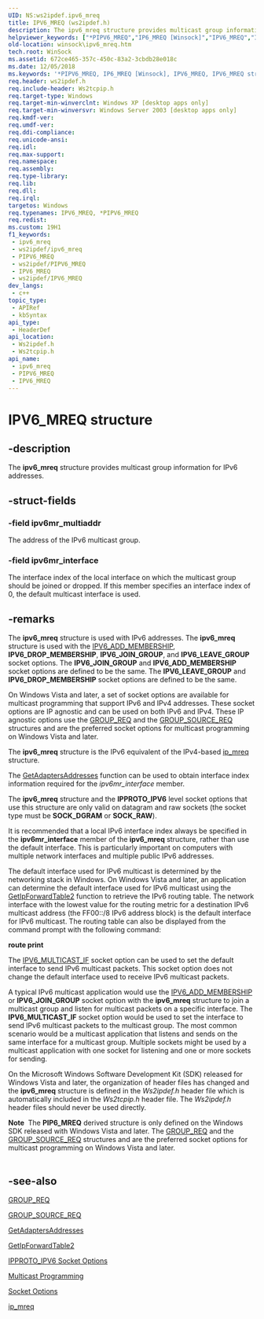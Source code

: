 ```yaml
---
UID: NS:ws2ipdef.ipv6_mreq
title: IPV6_MREQ (ws2ipdef.h)
description: The ipv6_mreq structure provides multicast group information for IPv6 addresses.
helpviewer_keywords: ["*PIPV6_MREQ","IP6_MREQ [Winsock]","IPV6_MREQ","IPV6_MREQ structure [Winsock]","PIPV6_MREQ","PIPV6_MREQ structure pointer [Winsock]","ipv6_mreq","ipv6_mreq structure [Winsock]","winsock.ipv6_mreq","ws2ipdef/PIPV6_MREQ","ws2ipdef/ipv6_mreq","ws2tcpip/PIPV6_MREQ","ws2tcpip/ipv6_mreq"]
old-location: winsock\ipv6_mreq.htm
tech.root: WinSock
ms.assetid: 672ce465-357c-450c-83a2-3cbdb28e018c
ms.date: 12/05/2018
ms.keywords: '*PIPV6_MREQ, IP6_MREQ [Winsock], IPV6_MREQ, IPV6_MREQ structure [Winsock], PIPV6_MREQ, PIPV6_MREQ structure pointer [Winsock], ipv6_mreq, ipv6_mreq structure [Winsock], winsock.ipv6_mreq, ws2ipdef/PIPV6_MREQ, ws2ipdef/ipv6_mreq, ws2tcpip/PIPV6_MREQ, ws2tcpip/ipv6_mreq'
req.header: ws2ipdef.h
req.include-header: Ws2tcpip.h
req.target-type: Windows
req.target-min-winverclnt: Windows XP [desktop apps only]
req.target-min-winversvr: Windows Server 2003 [desktop apps only]
req.kmdf-ver: 
req.umdf-ver: 
req.ddi-compliance: 
req.unicode-ansi: 
req.idl: 
req.max-support: 
req.namespace: 
req.assembly: 
req.type-library: 
req.lib: 
req.dll: 
req.irql: 
targetos: Windows
req.typenames: IPV6_MREQ, *PIPV6_MREQ
req.redist: 
ms.custom: 19H1
f1_keywords:
 - ipv6_mreq
 - ws2ipdef/ipv6_mreq
 - PIPV6_MREQ
 - ws2ipdef/PIPV6_MREQ
 - IPV6_MREQ
 - ws2ipdef/IPV6_MREQ
dev_langs:
 - c++
topic_type:
 - APIRef
 - kbSyntax
api_type:
 - HeaderDef
api_location:
 - Ws2ipdef.h
 - Ws2tcpip.h
api_name:
 - ipv6_mreq
 - PIPV6_MREQ
 - IPV6_MREQ
---
```


# IPV6_MREQ structure


## -description

The <b>ipv6_mreq</b> structure provides multicast group information for IPv6 addresses.

## -struct-fields

### -field ipv6mr_multiaddr

The address of the IPv6 multicast group.

### -field ipv6mr_interface

The interface index of the local interface on which the multicast group should be joined or dropped. If this member specifies an interface index of 0, the default multicast interface is used.

## -remarks

The <b>ipv6_mreq</b> structure is used with IPv6 addresses. The <b>ipv6_mreq</b> structure is used with the <a href="/windows/desktop/WinSock/ipproto-ipv6-socket-options">IPV6_ADD_MEMBERSHIP</a>,  <b>IPV6_DROP_MEMBERSHIP</b>,  <b>IPV6_JOIN_GROUP</b>, and <b>IPV6_LEAVE_GROUP</b> socket options. The <b>IPV6_JOIN_GROUP</b> and <b>IPV6_ADD_MEMBERSHIP</b> socket options are defined to be the same. The <b>IPV6_LEAVE_GROUP</b> and <b>IPV6_DROP_MEMBERSHIP</b> socket options are defined to be the same. 

On Windows Vista and later, a set of socket options are available for multicast programming that support IPv6 and IPv4 addresses. These socket options are IP agnostic and can be used on both IPv6 and IPv4. These IP agnostic options use the <a href="/windows/desktop/api/ws2ipdef/ns-ws2ipdef-group_req">GROUP_REQ</a> and the <a href="/windows/desktop/api/ws2ipdef/ns-ws2ipdef-group_source_req">GROUP_SOURCE_REQ</a> structures and are the preferred socket options for multicast programming on Windows Vista and later.

The <b>ipv6_mreq</b> structure is the IPv6 equivalent of the IPv4-based <a href="/windows/desktop/api/ws2ipdef/ns-ws2ipdef-ip_mreq">ip_mreq</a> structure.  

The <a href="/windows/desktop/api/iphlpapi/nf-iphlpapi-getadaptersaddresses">GetAdaptersAddresses</a> function can be used to obtain interface index information required for the <i>ipv6mr_interface</i> member.

The <b>ipv6_mreq</b> structure and the <b>IPPROTO_IPV6</b> level socket options that use this structure are only valid on datagram and raw sockets (the socket type must be <b>SOCK_DGRAM</b> or <b>SOCK_RAW</b>).

It is recommended that a local IPv6 interface index always be specified in the <b>ipv6mr_interface</b> member of the <b>ipv6_mreq</b> structure, rather than use the default interface.  This is particularly important on computers with multiple network interfaces and multiple public IPv6 addresses. 

The default interface used for IPv6 multicast is  determined by the networking stack in Windows. On Windows Vista and later, an application can determine the default interface used for IPv6 multicast using the <a href="/windows/desktop/api/netioapi/nf-netioapi-getipforwardtable2">GetIpForwardTable2</a> function to retrieve the IPv6 routing table. The network interface with the lowest value for the routing metric for a destination IPv6 multicast address (the FF00::/8 IPv6 address block) is the default interface for IPv6 multicast. The routing table can also be displayed from the command prompt with the following command:

<b>route print</b>

The <a href="/windows/desktop/WinSock/ipproto-ipv6-socket-options">IPV6_MULTICAST_IF</a> socket option can be used to set the default interface to send IPv6 multicast packets. This socket option does not change the default interface used to receive IPv6 multicast packets.


A typical IPv6  multicast application would use the <a href="/windows/desktop/WinSock/ipproto-ipv6-socket-options">IPV6_ADD_MEMBERSHIP</a> or <b>IPV6_JOIN_GROUP</b> socket option with the <b>ipv6_mreq</b> structure to join a multicast group and listen for multicast packets on a specific interface. The <b>IPV6_MULTICAST_IF</b> socket option would be used to set the interface to send IPv6 multicast packets to the multicast group. The most common scenario would be a multicast application that listens and sends on the same interface for a multicast group. Multiple sockets might be used by a multicast application with one  socket for listening and one or more sockets for sending. 

On the Microsoft Windows Software Development Kit (SDK) released for Windows Vista and later, the organization of header files has changed and the <b>ipv6_mreq</b> structure is defined in the <i>Ws2ipdef.h</i> header file which is automatically included in the <i>Ws2tcpip.h</i> header file. The <i>Ws2ipdef.h</i>  header files should never be used directly.

<div class="alert"><b>Note</b>  The <b>PIP6_MREQ</b> derived structure is only defined on the Windows SDK released with Windows Vista and later. The <a href="/windows/desktop/api/ws2ipdef/ns-ws2ipdef-group_req">GROUP_REQ</a> and the <a href="/windows/desktop/api/ws2ipdef/ns-ws2ipdef-group_source_req">GROUP_SOURCE_REQ</a> structures and are the preferred socket options for multicast programming on Windows Vista and later.</div>
<div> </div>

## -see-also

<a href="/windows/desktop/api/ws2ipdef/ns-ws2ipdef-group_req">GROUP_REQ</a>



<a href="/windows/desktop/api/ws2ipdef/ns-ws2ipdef-group_source_req">GROUP_SOURCE_REQ</a>



<a href="/windows/desktop/api/iphlpapi/nf-iphlpapi-getadaptersaddresses">GetAdaptersAddresses</a>



<a href="/windows/desktop/api/netioapi/nf-netioapi-getipforwardtable2">GetIpForwardTable2</a>



<a href="/windows/desktop/WinSock/ipproto-ipv6-socket-options">IPPROTO_IPV6 Socket Options</a>



<a href="/windows/desktop/WinSock/multicast-programming">Multicast Programming</a>



<a href="/windows/desktop/WinSock/socket-options">Socket Options</a>



<a href="/windows/desktop/api/ws2ipdef/ns-ws2ipdef-ip_mreq">ip_mreq</a>

